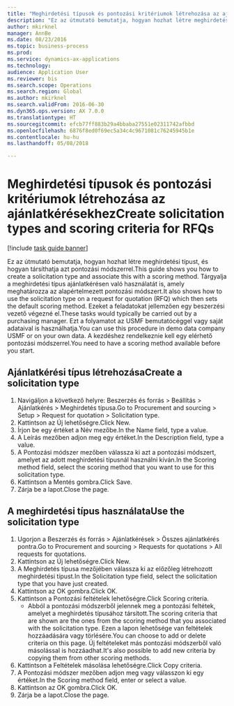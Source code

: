 ```yaml
--- 
title: "Meghirdetési típusok és pontozási kritériumok létrehozása az ajánlatkérésekhez"
description: "Ez az útmutató bemutatja, hogyan hozhat létre meghirdetési típust, és hogyan társíthatja azt pontozási módszerrel."
author: mkirknel
manager: AnnBe
ms.date: 08/23/2016
ms.topic: business-process
ms.prod: 
ms.service: dynamics-ax-applications
ms.technology: 
audience: Application User
ms.reviewer: bis
ms.search.scope: Operations
ms.search.region: Global
ms.author: mkirknel
ms.search.validFrom: 2016-06-30
ms.dyn365.ops.version: AX 7.0.0
ms.translationtype: HT
ms.sourcegitcommit: efcb77ff883b29a4bbaba27551e02311742afbbd
ms.openlocfilehash: 6876f8ed0f69ec5a34c4c9671081c76245945b1e
ms.contentlocale: hu-hu
ms.lasthandoff: 05/08/2018

---
```

# <a name="create-solicitation-types-and-scoring-criteria-for-rfqs"></a><span data-ttu-id="ba5ec-103">Meghirdetési típusok és pontozási kritériumok létrehozása az ajánlatkérésekhez</span><span class="sxs-lookup"><span data-stu-id="ba5ec-103">Create solicitation types and scoring criteria for RFQs</span></span>

[!include [task guide banner](../../includes/task-guide-banner.md)]

<span data-ttu-id="ba5ec-104">Ez az útmutató bemutatja, hogyan hozhat létre meghirdetési típust, és hogyan társíthatja azt pontozási módszerrel.</span><span class="sxs-lookup"><span data-stu-id="ba5ec-104">This guide shows you how to create a solicitation type and associate this with a scoring method.</span></span> <span data-ttu-id="ba5ec-105">Tárgyalja a meghirdetési típus ajánlatkérésen való használatát is, amely meghatározza az alapértelmezett pontozási módszert.</span><span class="sxs-lookup"><span data-stu-id="ba5ec-105">It also shows how to use the solicitation type on a request for quotation (RFQ) which then sets the default scoring method.</span></span> <span data-ttu-id="ba5ec-106">Ezeket a feladatokat jellemzően egy beszerzési vezető végezné el.</span><span class="sxs-lookup"><span data-stu-id="ba5ec-106">These tasks would typically be carried out by a purchasing manager.</span></span> <span data-ttu-id="ba5ec-107">Ezt a folyamatot az USMF bemutatócéggel vagy saját adataival is használhatja.</span><span class="sxs-lookup"><span data-stu-id="ba5ec-107">You can use this procedure in demo data company USMF or on your own data.</span></span> <span data-ttu-id="ba5ec-108">A kezdéshez rendelkeznie kell egy elérhető pontozási módszerrel.</span><span class="sxs-lookup"><span data-stu-id="ba5ec-108">You need to have a scoring method available before you start.</span></span>


## <a name="create-a-solicitation-type"></a><span data-ttu-id="ba5ec-109">Ajánlatkérési típus létrehozása</span><span class="sxs-lookup"><span data-stu-id="ba5ec-109">Create a solicitation type</span></span>
1. <span data-ttu-id="ba5ec-110">Navigáljon a következő helyre: Beszerzés és forrás > Beállítás > Ajánlatkérés > Meghirdetés típusa.</span><span class="sxs-lookup"><span data-stu-id="ba5ec-110">Go to Procurement and sourcing > Setup > Request for quotation > Solicitation type.</span></span>
2. <span data-ttu-id="ba5ec-111">Kattintson az Új lehetőségre.</span><span class="sxs-lookup"><span data-stu-id="ba5ec-111">Click New.</span></span>
3. <span data-ttu-id="ba5ec-112">Írjon be egy értéket a Név mezőbe.</span><span class="sxs-lookup"><span data-stu-id="ba5ec-112">In the Name field, type a value.</span></span>
4. <span data-ttu-id="ba5ec-113">A Leírás mezőben adjon meg egy értéket.</span><span class="sxs-lookup"><span data-stu-id="ba5ec-113">In the Description field, type a value.</span></span>
5. <span data-ttu-id="ba5ec-114">A Pontozási módszer mezőben válassza ki azt a pontozási módszert, amelyet az adott meghirdetési típusnál használni kíván.</span><span class="sxs-lookup"><span data-stu-id="ba5ec-114">In the Scoring method field, select the scoring method that you want to use for this solicitation type.</span></span>
6. <span data-ttu-id="ba5ec-115">Kattintson a Mentés gombra.</span><span class="sxs-lookup"><span data-stu-id="ba5ec-115">Click Save.</span></span>
7. <span data-ttu-id="ba5ec-116">Zárja be a lapot.</span><span class="sxs-lookup"><span data-stu-id="ba5ec-116">Close the page.</span></span>

## <a name="use-the-solicitation-type"></a><span data-ttu-id="ba5ec-117">A meghirdetési típus használata</span><span class="sxs-lookup"><span data-stu-id="ba5ec-117">Use the solicitation type</span></span>
1. <span data-ttu-id="ba5ec-118">Ugorjon a Beszerzés és forrás > Ajánlatkérések > Összes ajánlatkérés pontra.</span><span class="sxs-lookup"><span data-stu-id="ba5ec-118">Go to Procurement and sourcing > Requests for quotations > All requests for quotations.</span></span>
2. <span data-ttu-id="ba5ec-119">Kattintson az Új lehetőségre.</span><span class="sxs-lookup"><span data-stu-id="ba5ec-119">Click New.</span></span>
3. <span data-ttu-id="ba5ec-120">A Meghirdetés típusa mezőjében válassza ki az előzőleg létrehozott meghirdetési típust.</span><span class="sxs-lookup"><span data-stu-id="ba5ec-120">In the Solicitation type field, select the solicitation type that you have just created.</span></span> 
4. <span data-ttu-id="ba5ec-121">Kattintson az OK gombra.</span><span class="sxs-lookup"><span data-stu-id="ba5ec-121">Click OK.</span></span>
5. <span data-ttu-id="ba5ec-122">Kattintson a Pontozási feltételek lehetőségre.</span><span class="sxs-lookup"><span data-stu-id="ba5ec-122">Click Scoring criteria.</span></span>
    * <span data-ttu-id="ba5ec-123">Abból a pontozási módszerből jelennek meg a pontozási feltétek, amelyet a meghirdetés típusához társított.</span><span class="sxs-lookup"><span data-stu-id="ba5ec-123">The scoring criteria that are shown are the ones from the scoring method that you associated with the solicitation type.</span></span> <span data-ttu-id="ba5ec-124">Ezen a lapon lehetősége van feltételek hozzáadására vagy törlésére.</span><span class="sxs-lookup"><span data-stu-id="ba5ec-124">You can choose to add or delete criteria on this page.</span></span> <span data-ttu-id="ba5ec-125">Új feltételeket más pontozási módszerből való másolással is hozzáadhat.</span><span class="sxs-lookup"><span data-stu-id="ba5ec-125">It's also possible to add new criteria by copying them from other scoring methods.</span></span>  
6. <span data-ttu-id="ba5ec-126">Kattintson a Feltételek másolása lehetőségre.</span><span class="sxs-lookup"><span data-stu-id="ba5ec-126">Click Copy criteria.</span></span>
7. <span data-ttu-id="ba5ec-127">A Pontozási módszer mezőben adjon meg vagy válasszon ki egy értéket.</span><span class="sxs-lookup"><span data-stu-id="ba5ec-127">In the Scoring method field, enter or select a value.</span></span>
8. <span data-ttu-id="ba5ec-128">Kattintson az OK gombra.</span><span class="sxs-lookup"><span data-stu-id="ba5ec-128">Click OK.</span></span>
9. <span data-ttu-id="ba5ec-129">Zárja be a lapot.</span><span class="sxs-lookup"><span data-stu-id="ba5ec-129">Close the page.</span></span>


